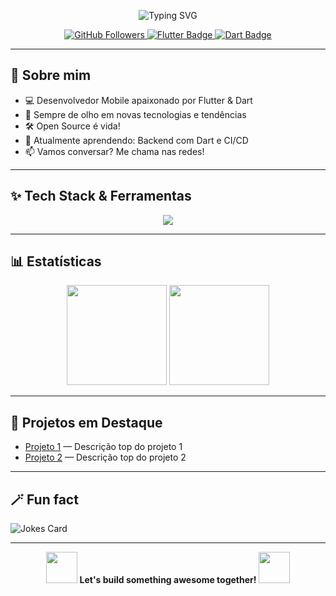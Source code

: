 <!-- Banner animado com SVG -->
<p align="center">
  <img src="https://readme-typing-svg.demolab.com?font=Fira+Code&size=36&pause=1000&color=F7F7F7&background=1F1B2E00&center=true&vCenter=true&width=600&lines=Fala%2C+dev!+Eu+sou+o+Salada+de+Flutter!;Flutter+%F0%9F%A7%90+%E2%9D%A4%EF%B8%8F+Dart+%F0%9F%92%BE+Open+Source+%F0%9F%92%A1" alt="Typing SVG" />
</p>

<!-- Badges de status -->
<p align="center">
  <a href="https://github.com/Salada-De-Flutter">
    <img src="https://img.shields.io/github/followers/Salada-De-Flutter?label=Follow&style=social" alt="GitHub Followers"/>
  </a>
  <a href="https://github.com/Salada-De-Flutter?tab=repositories">
    <img src="https://img.shields.io/badge/Flutter-blue?logo=flutter&style=flat" alt="Flutter Badge"/>
  </a>
  <a href="https://github.com/Salada-De-Flutter?tab=repositories">
    <img src="https://img.shields.io/badge/Dart-0175C2?logo=dart&logoColor=white&style=flat" alt="Dart Badge"/>
  </a>
</p>

---

## 👋 Sobre mim

- 💻 Desenvolvedor Mobile apaixonado por Flutter & Dart
- 🚀 Sempre de olho em novas tecnologias e tendências
- 🛠️ Open Source é vida!  
- 🌱 Atualmente aprendendo: Backend com Dart e CI/CD
- 📫 Vamos conversar? Me chama nas redes!

---

## ✨ Tech Stack & Ferramentas

<p align="center">
  <img src="https://skillicons.dev/icons?i=flutter,dart,androidstudio,git,github,figma,linux,vscode" />
</p>

---

## 📊 Estatísticas

<p align="center">
  <img height="160em" src="https://github-readme-stats.vercel.app/api?username=Salada-De-Flutter&show_icons=true&theme=tokyonight&include_all_commits=true&count_private=true"/>
  <img height="160em" src="https://github-readme-stats.vercel.app/api/top-langs/?username=Salada-De-Flutter&layout=compact&langs_count=7&theme=tokyonight"/>
</p>

---

## 🚀 Projetos em Destaque

- [Projeto 1](https://github.com/Salada-De-Flutter/projeto1) — Descrição top do projeto 1
- [Projeto 2](https://github.com/Salada-De-Flutter/projeto2) — Descrição top do projeto 2

---

## 🪄 Fun fact

![Jokes Card](https://readme-jokes.vercel.app/api?hideBorder&theme=tokyonight&bgColor=%230d1117&textColor=%23fff)

---

<p align="center">
  <img src="https://media.giphy.com/media/QssGEmpkyEOhBCb7e1/giphy.gif" width="50">
  <b>Let's build something awesome together!</b>
  <img src="https://media.giphy.com/media/QssGEmpkyEOhBCb7e1/giphy.gif" width="50">
</p>
